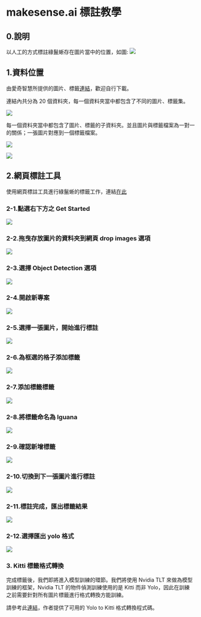 # makesense.ai 標註教學

## 0.說明
以人工的方式標註綠鬣蜥存在圖片當中的位置，如圖:
![](https://i.imgur.com/hZx0Mnk.jpg)

## 1.資料位置
由愛奇智慧所提供的圖片、標籤[連結](https://drive.google.com/drive/u/2/folders/1oeFxH4JQ7JJeSNpt521quuHZjugVbZlz)，歡迎自行下載。

連結內共分為 20 個資料夾，每一個資料夾當中都包含了不同的圖片、標籤集。

![](https://i.imgur.com/A1FW8x9.png)

每一個資料夾當中都包含了圖片、標籤的子資料夾。並且圖片與標籤檔案為一對一的關係；一張圖片對應到一個標籤檔案。

![](https://i.imgur.com/jVCcABe.png)


![](https://i.imgur.com/VsPsx8U.png)


## 2.網頁標註工具
使用網頁標註工具進行綠鬣蜥的標籤工作，連結[在此](![](https://www.makesense.ai/)
)

### 2-1.點選右下方之 Get Started

![](https://i.imgur.com/hVvj9HB.png)

### 2-2.拖曳存放圖片的資料夾到網頁 drop images 選項

![](https://i.imgur.com/ZVTWj5V.png)

### 2-3.選擇 Object Detection 選項

![](https://i.imgur.com/lfBv0kg.png)

### 2-4.開啟新專案

![](https://i.imgur.com/PARdQ0L.png)


### 2-5.選擇一張圖片，開始進行標註

![](https://i.imgur.com/Nag9vTl.png)

### 2-6.為框選的格子添加標籤

![](https://i.imgur.com/MSMLldm.jpg)

### 2-7.添加標籤標籤

![](https://i.imgur.com/3LjYAxM.png)


### 2-8.將標籤命名為 Iguana

![](https://i.imgur.com/IG89SlG.png)


### 2-9.確認新增標籤

![](https://i.imgur.com/EMeESWl.png)



### 2-10.切換到下一張圖片進行標註

![](https://i.imgur.com/eIXv5m7.jpg)

### 2-11.標註完成，匯出標籤結果

![](https://i.imgur.com/EISsVqK.png)


### 2-12.選擇匯出 yolo 格式

![](https://i.imgur.com/kwPvan2.png)

### 3. Kitti 標籤格式轉換
完成標籤後，我們即將進入模型訓練的環節。我們將使用 Nvidia TLT 來做為模型訓練的框架，Nvidia TLT 的物件偵測訓練使用的是 Kitti 而非 Yolo，因此在訓練之前需要針對所有圖片標籤進行格式轉換方能訓練。

請參考此[連結]([https://](https://www.programmersought.com/article/37777249196/))，作者提供了可用的 Yolo to Kitti 格式轉換程式碼。



















